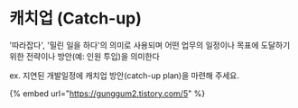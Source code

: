 # 캐치업 (Catch-up)

'따라잡다', '밀린 일을 하다'의 의미로 사용되며 어떤 업무의 일정이나 목표에 도달하기 위한 전략이나 방안(예: 인원 투입)을 의미한다

ex. 지연된 개발일정에 캐치업 방안(catch-up plan)을 마련해 주세요.



{% embed url="https://gunggum2.tistory.com/5" %}
